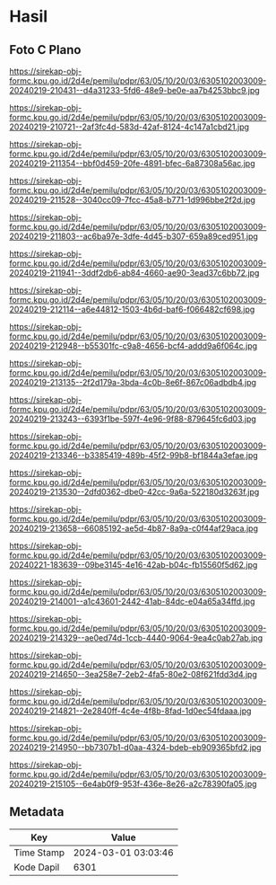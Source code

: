 # Hasil

## Foto C Plano

https://sirekap-obj-formc.kpu.go.id/2d4e/pemilu/pdpr/63/05/10/20/03/6305102003009-20240219-210431--d4a31233-5fd6-48e9-be0e-aa7b4253bbc9.jpg

https://sirekap-obj-formc.kpu.go.id/2d4e/pemilu/pdpr/63/05/10/20/03/6305102003009-20240219-210721--2af3fc4d-583d-42af-8124-4c147a1cbd21.jpg

https://sirekap-obj-formc.kpu.go.id/2d4e/pemilu/pdpr/63/05/10/20/03/6305102003009-20240219-211354--bbf0d459-20fe-4891-bfec-6a87308a56ac.jpg

https://sirekap-obj-formc.kpu.go.id/2d4e/pemilu/pdpr/63/05/10/20/03/6305102003009-20240219-211528--3040cc09-7fcc-45a8-b771-1d996bbe2f2d.jpg

https://sirekap-obj-formc.kpu.go.id/2d4e/pemilu/pdpr/63/05/10/20/03/6305102003009-20240219-211803--ac6ba97e-3dfe-4d45-b307-659a89ced951.jpg

https://sirekap-obj-formc.kpu.go.id/2d4e/pemilu/pdpr/63/05/10/20/03/6305102003009-20240219-211941--3ddf2db6-ab84-4660-ae90-3ead37c6bb72.jpg

https://sirekap-obj-formc.kpu.go.id/2d4e/pemilu/pdpr/63/05/10/20/03/6305102003009-20240219-212114--a6e44812-1503-4b6d-baf6-f066482cf698.jpg

https://sirekap-obj-formc.kpu.go.id/2d4e/pemilu/pdpr/63/05/10/20/03/6305102003009-20240219-212948--b55301fc-c9a8-4656-bcf4-addd9a6f064c.jpg

https://sirekap-obj-formc.kpu.go.id/2d4e/pemilu/pdpr/63/05/10/20/03/6305102003009-20240219-213135--2f2d179a-3bda-4c0b-8e6f-867c06adbdb4.jpg

https://sirekap-obj-formc.kpu.go.id/2d4e/pemilu/pdpr/63/05/10/20/03/6305102003009-20240219-213243--6393f1be-597f-4e96-9f88-879645fc6d03.jpg

https://sirekap-obj-formc.kpu.go.id/2d4e/pemilu/pdpr/63/05/10/20/03/6305102003009-20240219-213346--b3385419-489b-45f2-99b8-bf1844a3efae.jpg

https://sirekap-obj-formc.kpu.go.id/2d4e/pemilu/pdpr/63/05/10/20/03/6305102003009-20240219-213530--2dfd0362-dbe0-42cc-9a6a-522180d3263f.jpg

https://sirekap-obj-formc.kpu.go.id/2d4e/pemilu/pdpr/63/05/10/20/03/6305102003009-20240219-213658--66085192-ae5d-4b87-8a9a-c0f44af29aca.jpg

https://sirekap-obj-formc.kpu.go.id/2d4e/pemilu/pdpr/63/05/10/20/03/6305102003009-20240221-183639--09be3145-4e16-42ab-b04c-fb15560f5d62.jpg

https://sirekap-obj-formc.kpu.go.id/2d4e/pemilu/pdpr/63/05/10/20/03/6305102003009-20240219-214001--a1c43601-2442-41ab-84dc-e04a65a34ffd.jpg

https://sirekap-obj-formc.kpu.go.id/2d4e/pemilu/pdpr/63/05/10/20/03/6305102003009-20240219-214329--ae0ed74d-1ccb-4440-9064-9ea4c0ab27ab.jpg

https://sirekap-obj-formc.kpu.go.id/2d4e/pemilu/pdpr/63/05/10/20/03/6305102003009-20240219-214650--3ea258e7-2eb2-4fa5-80e2-08f621fdd3d4.jpg

https://sirekap-obj-formc.kpu.go.id/2d4e/pemilu/pdpr/63/05/10/20/03/6305102003009-20240219-214821--2e2840ff-4c4e-4f8b-8fad-1d0ec54fdaaa.jpg

https://sirekap-obj-formc.kpu.go.id/2d4e/pemilu/pdpr/63/05/10/20/03/6305102003009-20240219-214950--bb7307b1-d0aa-4324-bdeb-eb909365bfd2.jpg

https://sirekap-obj-formc.kpu.go.id/2d4e/pemilu/pdpr/63/05/10/20/03/6305102003009-20240219-215105--6e4ab0f9-953f-436e-8e26-a2c78390fa05.jpg


## Metadata

| Key        | Value               |
| ---------- | ------------------- |
| Time Stamp | 2024-03-01 03:03:46 |
| Kode Dapil | 6301                |



